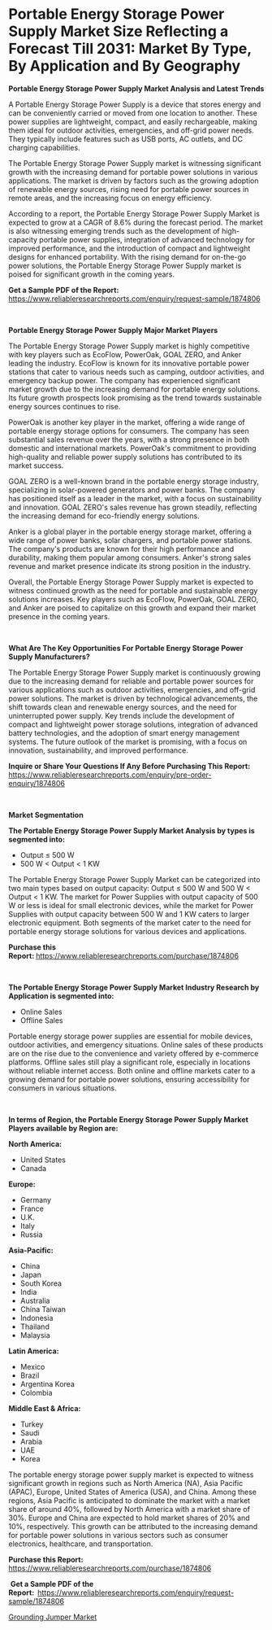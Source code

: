<p><h1>Portable Energy Storage Power Supply Market Size Reflecting a Forecast Till 2031: Market By Type, By Application and By Geography</h1></p><p><strong>Portable Energy Storage Power Supply Market Analysis and Latest Trends</strong></p>
<p><p>A Portable Energy Storage Power Supply is a device that stores energy and can be conveniently carried or moved from one location to another. These power supplies are lightweight, compact, and easily rechargeable, making them ideal for outdoor activities, emergencies, and off-grid power needs. They typically include features such as USB ports, AC outlets, and DC charging capabilities.</p><p>The Portable Energy Storage Power Supply market is witnessing significant growth with the increasing demand for portable power solutions in various applications. The market is driven by factors such as the growing adoption of renewable energy sources, rising need for portable power sources in remote areas, and the increasing focus on energy efficiency.</p><p>According to a report, the Portable Energy Storage Power Supply Market is expected to grow at a CAGR of 8.6% during the forecast period. The market is also witnessing emerging trends such as the development of high-capacity portable power supplies, integration of advanced technology for improved performance, and the introduction of compact and lightweight designs for enhanced portability. With the rising demand for on-the-go power solutions, the Portable Energy Storage Power Supply market is poised for significant growth in the coming years.</p></p>
<p><strong>Get a Sample PDF of the Report:&nbsp;</strong> <a href="https://www.reliableresearchreports.com/enquiry/request-sample/1874806">https://www.reliableresearchreports.com/enquiry/request-sample/1874806</a></p>
<p>&nbsp;</p>
<p><strong>Portable Energy Storage Power Supply Major Market Players</strong></p>
<p><p>The Portable Energy Storage Power Supply market is highly competitive with key players such as EcoFlow, PowerOak, GOAL ZERO, and Anker leading the industry. EcoFlow is known for its innovative portable power stations that cater to various needs such as camping, outdoor activities, and emergency backup power. The company has experienced significant market growth due to the increasing demand for portable energy solutions. Its future growth prospects look promising as the trend towards sustainable energy sources continues to rise.</p><p>PowerOak is another key player in the market, offering a wide range of portable energy storage options for consumers. The company has seen substantial sales revenue over the years, with a strong presence in both domestic and international markets. PowerOak's commitment to providing high-quality and reliable power supply solutions has contributed to its market success.</p><p>GOAL ZERO is a well-known brand in the portable energy storage industry, specializing in solar-powered generators and power banks. The company has positioned itself as a leader in the market, with a focus on sustainability and innovation. GOAL ZERO's sales revenue has grown steadily, reflecting the increasing demand for eco-friendly energy solutions.</p><p>Anker is a global player in the portable energy storage market, offering a wide range of power banks, solar chargers, and portable power stations. The company's products are known for their high performance and durability, making them popular among consumers. Anker's strong sales revenue and market presence indicate its strong position in the industry.</p><p>Overall, the Portable Energy Storage Power Supply market is expected to witness continued growth as the need for portable and sustainable energy solutions increases. Key players such as EcoFlow, PowerOak, GOAL ZERO, and Anker are poised to capitalize on this growth and expand their market presence in the coming years.</p></p>
<p>&nbsp;</p>
<p><strong>What Are The Key Opportunities For Portable Energy Storage Power Supply Manufacturers?</strong></p>
<p><p>The Portable Energy Storage Power Supply market is continuously growing due to the increasing demand for reliable and portable power sources for various applications such as outdoor activities, emergencies, and off-grid power solutions. The market is driven by technological advancements, the shift towards clean and renewable energy sources, and the need for uninterrupted power supply. Key trends include the development of compact and lightweight power storage solutions, integration of advanced battery technologies, and the adoption of smart energy management systems. The future outlook of the market is promising, with a focus on innovation, sustainability, and improved performance.</p></p>
<p><strong>Inquire or Share Your Questions If Any Before Purchasing This Report:</strong> <a href="https://www.reliableresearchreports.com/enquiry/pre-order-enquiry/1874806">https://www.reliableresearchreports.com/enquiry/pre-order-enquiry/1874806</a></p>
<p>&nbsp;</p>
<p><strong>Market Segmentation</strong></p>
<p><strong>The Portable Energy Storage Power Supply Market Analysis by types is segmented into:</strong></p>
<p><ul><li>Output ≤ 500 W</li><li>500 W < Output < 1 KW</li></ul></p>
<p><p>The Portable Energy Storage Power Supply Market can be categorized into two main types based on output capacity: Output ≤ 500 W and 500 W < Output < 1 KW. The market for Power Supplies with output capacity of 500 W or less is ideal for small electronic devices, while the market for Power Supplies with output capacity between 500 W and 1 KW caters to larger electronic equipment. Both segments of the market cater to the need for portable energy storage solutions for various devices and applications.</p></p>
<p><strong>Purchase this Report:&nbsp;</strong><a href="https://www.reliableresearchreports.com/purchase/1874806">https://www.reliableresearchreports.com/purchase/1874806</a></p>
<p>&nbsp;</p>
<p><strong>The Portable Energy Storage Power Supply Market Industry Research by Application is segmented into:</strong></p>
<p><ul><li>Online Sales</li><li>Offline Sales</li></ul></p>
<p><p>Portable energy storage power supplies are essential for mobile devices, outdoor activities, and emergency situations. Online sales of these products are on the rise due to the convenience and variety offered by e-commerce platforms. Offline sales still play a significant role, especially in locations without reliable internet access. Both online and offline markets cater to a growing demand for portable power solutions, ensuring accessibility for consumers in various situations.</p></p>
<p>&nbsp;</p>
<p><strong>In terms of Region, the Portable Energy Storage Power Supply Market Players available by Region are:</strong></p>
<p>
    <p> <strong> North America: </strong>
        <ul>
            <li>United States</li>
            <li>Canada</li>
        </ul>
        </p> 
    <p> <strong> Europe: </strong>
        <ul>
            <li>Germany</li>
            <li>France</li>
            <li>U.K.</li>
            <li>Italy</li>
            <li>Russia</li>
        </ul>
        </p> 
    <p> <strong> Asia-Pacific: </strong>
        <ul>
            <li>China</li>
            <li>Japan</li>
            <li>South Korea</li>
            <li>India</li>
            <li>Australia</li>
            <li>China Taiwan</li>
            <li>Indonesia</li>
            <li>Thailand</li>
            <li>Malaysia</li>
        </ul>
        </p> 
    <p> <strong> Latin America: </strong>
        <ul>
            <li>Mexico</li>
            <li>Brazil</li>
            <li>Argentina Korea</li>
            <li>Colombia</li>
        </ul>
        </p> 
    <p> <strong> Middle East & Africa: </strong>
        <ul>
            <li>Turkey</li>
            <li>Saudi</li>
            <li>Arabia</li>
            <li>UAE</li>
            <li>Korea</li>
        </ul>
    </p>
    </p>
<p><p>The portable energy storage power supply market is expected to witness significant growth in regions such as North America (NA), Asia Pacific (APAC), Europe, United States of America (USA), and China. Among these regions, Asia Pacific is anticipated to dominate the market with a market share of around 40%, followed by North America with a market share of 30%. Europe and China are expected to hold market shares of 20% and 10%, respectively. This growth can be attributed to the increasing demand for portable power solutions in various sectors such as consumer electronics, healthcare, and transportation.</p></p>
<p><strong>Purchase this Report: </strong><a href="https://www.reliableresearchreports.com/purchase/1874806">https://www.reliableresearchreports.com/purchase/1874806</a></p>
<p>&nbsp;<strong>Get a Sample PDF of the Report:&nbsp;&nbsp;</strong><a href="https://www.reliableresearchreports.com/enquiry/request-sample/1874806">https://www.reliableresearchreports.com/enquiry/request-sample/1874806</a></p>
<p><strong></strong></p>
<p><p><a href="https://github.com/ChiragRp1/Market-Research-Report-List-4/blob/main/grounding-jumper-market.md">Grounding Jumper Market</a></p></p>